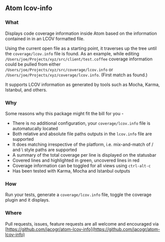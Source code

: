 ## Atom lcov-info

### What

Displays code coverage information inside Atom based on the information contained in in an LCOV formatted file.

Using the current open file as a starting point, it traverses up the tree until the `coverage/lcov.info` file is found. As an example, while editing `/Users/joe/Projects/xyz/src/client/test.coffee` coverage information could be pulled from either `/Users/joe/Projects/xyz/src/coverage/lcov.info` or `/Users/joe/Projects/xyz/coverage/lcov.info`. (First match as found.)

It supports LCOV information as generated by tools such as Mocha, Karma, Istanbul, and others.

### Why

Some reasons why this package might fit the bill for you -

- There is no additional configuration, your `coverage/lcov.info` file is automatucally located
- Both relative and absolute file paths outputs in the `lcov.info` file are supported
- It does matching irrespective of the platform, i.e. mix-and-match of / and \ style paths are supported
- A summary of the total coverage per line is displayed on the statusbar
- Covered lines and highlighted in green, uncovered lines in red
- Coverage information can be toggled for all views using `ctrl-alt-c`
- Has been tested with Karma, Mocha and Istanbul outputs

### How

Run your tests, generate a `coverage/lcov.info` file, toggle the coverage plugin and it displays.

### Where

Pull requests, issues, feature requests are all welcome and encouraged via [https://github.com/jacogr/atom-lcov-info](https://github.com/jacogr/atom-lcov-info)
